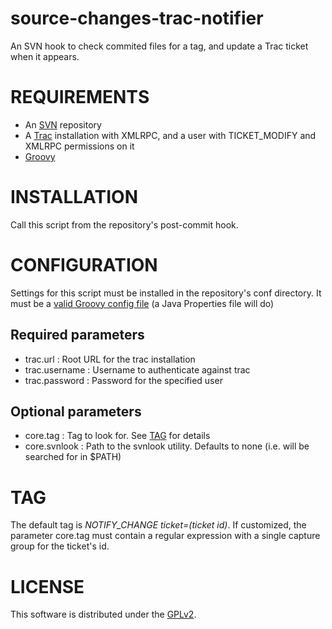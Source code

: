 # source-changes-trac-notifier #
An SVN hook to check commited files for a tag, and update a Trac ticket when it appears.

# REQUIREMENTS #
 * An [SVN](http://subversion.tigris.org/) repository
 * A [Trac](http://trac.edgewall.org/) installation with XMLRPC, and a user with TICKET_MODIFY and XMLRPC permissions on it
 * [Groovy](http://groovy.codehaus.org/)

# INSTALLATION #
Call this script from the repository's post-commit hook.

# CONFIGURATION #
Settings for this script must be installed in the repository's conf directory. It must be a [valid Groovy config file](http://groovy.codehaus.org/ConfigSlurper) (a Java Properties file will do)

## Required parameters ##
 * trac.url      : Root URL for the trac installation
 * trac.username : Username to authenticate against trac
 * trac.password : Password for the specified user

## Optional parameters ##
 * core.tag      : Tag to look for. See [TAG](#tag) for details
 * core.svnlook  : Path to the svnlook utility. Defaults to none (i.e. will be searched for in $PATH)

# TAG #
The default tag is *NOTIFY_CHANGE ticket=(ticket id)*. If customized, the parameter core.tag must contain
a regular expression with a single capture group for the ticket's id.

# LICENSE #
This software is distributed under the [GPLv2](http://www.gnu.org/licenses/gpl-2.0.html).

